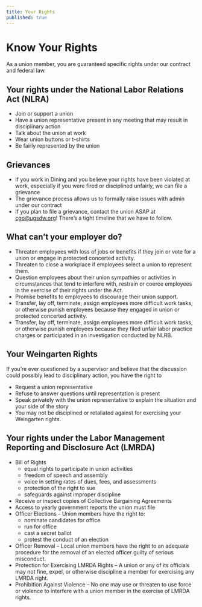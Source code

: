 ```yaml
---
title: Your Rights
published: true
---
```


# Know Your Rights

As a union member, you are guaranteed specific rights under our contract and federal law.

## Your rights under the National Labor Relations Act (NLRA)

 - Join or support a union
 - Have a union representative present in any meeting that may result in disciplinary action
 - Talk about the union at work
 - Wear union buttons or t-shirts
 - Be fairly represented by the union
 
## Grievances
- If you work in Dining and you believe your rights have been violated at work, especially if you were fired or disciplined unfairly, we can file a grievance 
- The grievance process allows us to formally raise issues with admin under our contract
- If you plan to file a grievance, contact the union ASAP at [cgo@ugsdw.org](mailto:cgo@ugsdw.org)! There’s a tight timeline that we have to follow.


## What can’t your employer do?

 - Threaten employees with loss of jobs or benefits if they join or vote for a union or engage in protected concerted activity.
 - Threaten to close a workplace if employees select a union to represent them.
 - Question employees about their union sympathies or activities in circumstances that tend to interfere with, restrain or coerce employees in the exercise of their rights under the Act.
 - Promise benefits to employees to discourage their union support.
 - Transfer, lay off, terminate, assign employees more difficult work tasks, or otherwise punish employees because they engaged in union or protected concerted activity.
 - Transfer, lay off, terminate, assign employees more difficult work tasks, or otherwise punish employees because they filed unfair labor practice charges or participated in an investigation conducted by NLRB.

## Your Weingarten Rights

If you’re ever questioned by a supervisor and believe that the discussion could possibly lead to disciplinary action, you have the right to

 - Request a union representative
 - Refuse to answer questions until representation is present
 - Speak privately with the union representative to explain the situation and your side of the story
 - You may not be disciplined or retaliated against for exercising your Weingarten rights.

## Your rights under the Labor Management Reporting and Disclosure Act (LMRDA)

 - Bill of Rights
     - equal rights to participate in union activities
     - freedom of speech and assembly
     - voice in setting rates of dues, fees, and assessments
     - protection of the right to sue
     - safeguards against improper discipline
 - Receive or inspect copies of Collective Bargaining Agreements
 - Access to yearly government reports the union must file
 - Officer Elections – Union members have the right to:
     - nominate candidates for office
     - run for office
     - cast a secret ballot
     - protest the conduct of an election
 - Officer Removal – Local union members have the right to an adequate procedure for the removal of an elected officer guilty of serious misconduct.
 - Protection for Exercising LMRDA Rights – A union or any of its officials may not fine, expel, or otherwise discipline a member for exercising any LMRDA right.
 - Prohibition Against Violence – No one may use or threaten to use force or violence to interfere with a union member in the exercise of LMRDA rights.
